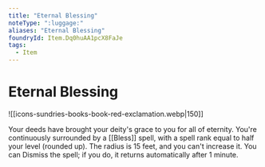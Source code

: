 ```yaml
---
title: "Eternal Blessing"
noteType: ":luggage:"
aliases: "Eternal Blessing"
foundryId: Item.Dq0huAA1pcX8FaJe
tags:
  - Item
---
```


# Eternal Blessing
![[icons-sundries-books-book-red-exclamation.webp|150]]

Your deeds have brought your deity's grace to you for all of eternity. You're continuously surrounded by a [[Bless]] spell, with a spell rank equal to half your level (rounded up). The radius is 15 feet, and you can't increase it. You can Dismiss the spell; if you do, it returns automatically after 1 minute.
